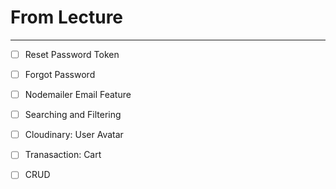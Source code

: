 # From Lecture

---

- [ ] Reset Password Token
- [ ] Forgot Password
- [ ] Nodemailer Email Feature
- [ ] Searching and Filtering
- [ ] Cloudinary: User Avatar

- [ ] Tranasaction: Cart
- [ ] CRUD 
